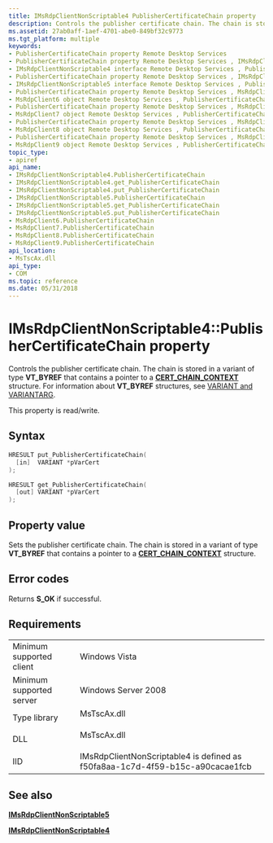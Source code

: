```yaml
---
title: IMsRdpClientNonScriptable4 PublisherCertificateChain property
description: Controls the publisher certificate chain. The chain is stored in a variant of type VT\_BYREF that contains a pointer to a CERT\_CHAIN\_CONTEXT structure. For information about VT\_BYREF structures, see VARIANT and VARIANTARG.
ms.assetid: 27ab0aff-1aef-4701-abe0-849bf32c9773
ms.tgt_platform: multiple
keywords:
- PublisherCertificateChain property Remote Desktop Services
- PublisherCertificateChain property Remote Desktop Services , IMsRdpClientNonScriptable4 interface
- IMsRdpClientNonScriptable4 interface Remote Desktop Services , PublisherCertificateChain property
- PublisherCertificateChain property Remote Desktop Services , IMsRdpClientNonScriptable5 interface
- IMsRdpClientNonScriptable5 interface Remote Desktop Services , PublisherCertificateChain property
- PublisherCertificateChain property Remote Desktop Services , MsRdpClient6 object
- MsRdpClient6 object Remote Desktop Services , PublisherCertificateChain property
- PublisherCertificateChain property Remote Desktop Services , MsRdpClient7 object
- MsRdpClient7 object Remote Desktop Services , PublisherCertificateChain property
- PublisherCertificateChain property Remote Desktop Services , MsRdpClient8 object
- MsRdpClient8 object Remote Desktop Services , PublisherCertificateChain property
- PublisherCertificateChain property Remote Desktop Services , MsRdpClient9 object
- MsRdpClient9 object Remote Desktop Services , PublisherCertificateChain property
topic_type:
- apiref
api_name:
- IMsRdpClientNonScriptable4.PublisherCertificateChain
- IMsRdpClientNonScriptable4.get_PublisherCertificateChain
- IMsRdpClientNonScriptable4.put_PublisherCertificateChain
- IMsRdpClientNonScriptable5.PublisherCertificateChain
- IMsRdpClientNonScriptable5.get_PublisherCertificateChain
- IMsRdpClientNonScriptable5.put_PublisherCertificateChain
- MsRdpClient6.PublisherCertificateChain
- MsRdpClient7.PublisherCertificateChain
- MsRdpClient8.PublisherCertificateChain
- MsRdpClient9.PublisherCertificateChain
api_location:
- MsTscAx.dll
api_type:
- COM
ms.topic: reference
ms.date: 05/31/2018
---
```


# IMsRdpClientNonScriptable4::PublisherCertificateChain property

Controls the publisher certificate chain. The chain is stored in a variant of type **VT\_BYREF** that contains a pointer to a [**CERT\_CHAIN\_CONTEXT**](/windows/desktop/api/wincrypt/ns-wincrypt-cert_chain_context) structure. For information about **VT\_BYREF** structures, see [VARIANT and VARIANTARG](/windows/win32/api/oaidl/ns-oaidl-variant).

This property is read/write.

## Syntax


```C++
HRESULT put_PublisherCertificateChain(
  [in]  VARIANT *pVarCert
);

HRESULT get_PublisherCertificateChain(
  [out] VARIANT *pVarCert
);
```



## Property value

Sets the publisher certificate chain. The chain is stored in a variant of type **VT\_BYREF** that contains a pointer to a [**CERT\_CHAIN\_CONTEXT**](/windows/desktop/api/wincrypt/ns-wincrypt-cert_chain_context) structure.

## Error codes

Returns **S\_OK** if successful.

## Requirements



|                                     |                                                                                          |
|-------------------------------------|------------------------------------------------------------------------------------------|
| Minimum supported client<br/> | Windows Vista<br/>                                                                 |
| Minimum supported server<br/> | Windows Server 2008<br/>                                                           |
| Type library<br/>             | <dl> <dt>MsTscAx.dll</dt> </dl>   |
| DLL<br/>                      | <dl> <dt>MsTscAx.dll</dt> </dl>   |
| IID<br/>                      | IMsRdpClientNonScriptable4 is defined as f50fa8aa-1c7d-4f59-b15c-a90cacae1fcb<br/> |



## See also

<dl> <dt>

[**IMsRdpClientNonScriptable5**](imsrdpclientnonscriptable5.md)
</dt> <dt>

[**IMsRdpClientNonScriptable4**](imsrdpclientnonscriptable4.md)
</dt> </dl>

 

